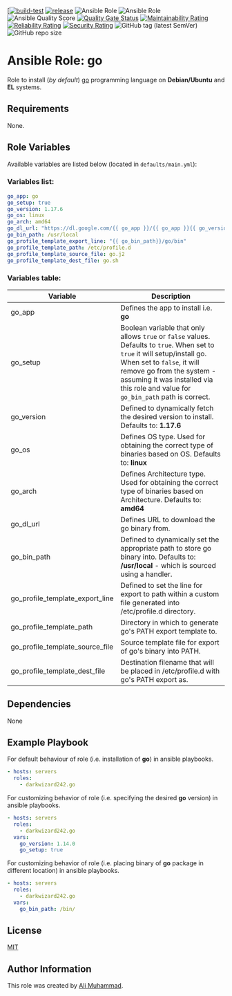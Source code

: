 [[![build-test](https://github.com/darkwizard242/ansible-role-go/workflows/build-and-test/badge.svg?branch=master)](https://github.com/darkwizard242/ansible-role-go/actions?query=workflow%3Abuild-and-test) [![release](https://github.com/darkwizard242/ansible-role-go/workflows/release/badge.svg)](https://github.com/darkwizard242/ansible-role-go/actions?query=workflow%3Arelease) ![Ansible Role](https://img.shields.io/ansible/role/47668?color=dark%20green%20) ![Ansible Role](https://img.shields.io/ansible/role/d/47668?label=role%20downloads) ![Ansible Quality Score](https://img.shields.io/ansible/quality/47668?label=ansible%20quality%20score) [![Quality Gate Status](https://sonarcloud.io/api/project_badges/measure?project=ansible-role-go&metric=alert_status)](https://sonarcloud.io/dashboard?id=ansible-role-go) [![Maintainability Rating](https://sonarcloud.io/api/project_badges/measure?project=ansible-role-go&metric=sqale_rating)](https://sonarcloud.io/dashboard?id=ansible-role-go) [![Reliability Rating](https://sonarcloud.io/api/project_badges/measure?project=ansible-role-go&metric=reliability_rating)](https://sonarcloud.io/dashboard?id=ansible-role-go) [![Security Rating](https://sonarcloud.io/api/project_badges/measure?project=ansible-role-go&metric=security_rating)](https://sonarcloud.io/dashboard?id=ansible-role-go) ![GitHub tag (latest SemVer)](https://img.shields.io/github/tag/darkwizard242/ansible-role-go?label=release) ![GitHub repo size](https://img.shields.io/github/repo-size/darkwizard242/ansible-role-go?color=orange&style=flat-square)

# Ansible Role: go

Role to install (_by default_) [go](https://golang.org) programming language on **Debian/Ubuntu** and **EL** systems.

## Requirements

None.

## Role Variables

Available variables are listed below (located in `defaults/main.yml`):

### Variables list:

```yaml
go_app: go
go_setup: true
go_version: 1.17.6
go_os: linux
go_arch: amd64
go_dl_url: "https://dl.google.com/{{ go_app }}/{{ go_app }}{{ go_version }}.{{ go_osarch }}.tar.gz"
go_bin_path: /usr/local
go_profile_template_export_line: "{{ go_bin_path}}/go/bin"
go_profile_template_path: /etc/profile.d
go_profile_template_source_file: go.j2
go_profile_template_dest_file: go.sh
```

### Variables table:

Variable                        | Description
------------------------------- | --------------------------------------------------------------------------------------------------------------------------------------------------------------------------------------------------------------------------------------------------------------------------
go_app                          | Defines the app to install i.e. **go**
go_setup                        | Boolean variable that only allows `true` or `false` values. Defaults to `true`. When set to `true` it will setup/install go. When set to `false`, it will remove go from the system - assuming it was installed via this role and value for `go_bin_path` path is correct.
go_version                      | Defined to dynamically fetch the desired version to install. Defaults to: **1.17.6**
go_os                           | Defines OS type. Used for obtaining the correct type of binaries based on OS. Defaults to: **linux**
go_arch                         | Defines Architecture type. Used for obtaining the correct type of binaries based on Architecture. Defaults to: **amd64**
go_dl_url                       | Defines URL to download the go binary from.
go_bin_path                     | Defined to dynamically set the appropriate path to store go binary into. Defaults to: **/usr/local** - which is sourced using a handler.
go_profile_template_export_line | Defined to set the line for export to path within a custom file generated into /etc/profile.d directory.
go_profile_template_path        | Directory in which to generate go's PATH export template to.
go_profile_template_source_file | Source template file for export of go's binary into PATH.
go_profile_template_dest_file   | Destination filename that will be placed in /etc/profile.d with go's PATH export as.

## Dependencies

None

## Example Playbook

For default behaviour of role (i.e. installation of **go**) in ansible playbooks.

```yaml
- hosts: servers
  roles:
    - darkwizard242.go
```

For customizing behavior of role (i.e. specifying the desired **go** version) in ansible playbooks.

```yaml
- hosts: servers
  roles:
    - darkwizard242.go
  vars:
    go_version: 1.14.0
    go_setup: true
```

For customizing behavior of role (i.e. placing binary of **go** package in different location) in ansible playbooks.

```yaml
- hosts: servers
  roles:
    - darkwizard242.go
  vars:
    go_bin_path: /bin/
```

## License

[MIT](https://github.com/darkwizard242/ansible-role-go/blob/master/LICENSE)

## Author Information

This role was created by [Ali Muhammad](https://www.alimuhammad.dev/).
